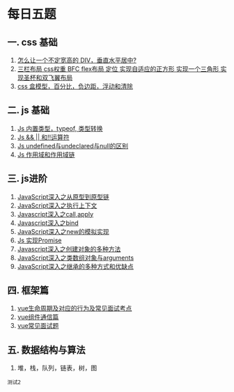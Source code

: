 # 每日五题
## 一.  css 基础
1. [怎么让一个不定宽高的 DIV，垂直水平居中?](css/css_interview.md)
2. [
  三栏布局
  css权重
  BFC
  flex布局
  定位
  实现自适应的正方形
  实现一个三角形
  实现圣杯和双飞翼布局
  ](css/css_interview.md)
 3. [css 盒模型，百分比，负边距，浮动和清除](css/css3.md)

## 二. js 基础
1.  [Js 内置类型，typeof, 类型转换](小册学习/一、js基础知识及常考面试题.md)
2.  [Js && || 和!!运算符](js/基础/逻辑运算符使用.md)
3.  [Js undefined与undeclared与null的区别](js/基础/undefined和null区别.md)
4.  [Js 作用域和作用域链](js/基础/作用域和作用域链.md)

## 三. js进阶
1. [JavaScript深入之从原型到原型链](js/进阶/原型链.md)
2. [JavaScript深入之执行上下文](js/进阶/js深入执行上下文.md)
3. [Javascript深入之call,apply](js/进阶/js深入之call_apply.md)
4. [Javascript深入之bind](js/进阶/js深入之bind手写.md)
5. [JavaScript深入之new的模拟实现](js/进阶/new_instanceof.md)
6. [Js 实现Promise](小册学习/四、手写promise.md)
7. [Javascript深入之创建对象的多种方法](js/进阶/JavaScript深入之创建对象.md)
8. [JavaScript深入之类数组对象与arguments](js/进阶/avaScript深入之类数组对象与arguments.md)
9. [JavaScript深入之继承的多种方式和优缺点]()

## 四.  框架篇
1. [vue生命周期及对应的行为及常见面试考点](vue/vue_interview.md)
2. [vue组件通信篇](vue/vue_interview.md)
3. [vue常见面试题](https://github.com/fengshi123/blog/issues/14)

## 五. 数据结构与算法
1.  堆，栈，队列，链表，树，图
```
测试2
```

